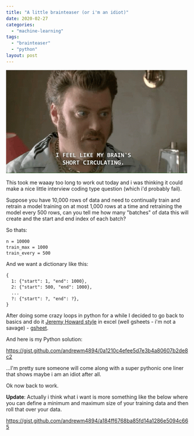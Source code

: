 ```yaml
---
title: "A little brainteaser (or i'm an idiot)"
date: 2020-02-27
categories: 
  - "machine-learning"
tags: 
  - "brainteaser"
  - "python"
layout: post
---
```


![](/assets/images/2020-02-27-a-little-brainteaser-or-im-an-idiot/ricky.gif)

This took me waaay too long to work out today and i was thinking it could make a nice little interview coding type question (which i'd probably fail).

Suppose you have 10,000 rows of data and need to continually train and retrain a model training on at most 1,000 rows at a time and retraining the model every 500 rows, can you tell me how many "batches" of data this will create and the start and end index of each batch?

So thats:

```
n = 10000
train_max = 1000
train_every = 500
```

And we want a dictionary like this:

```
{
  1: {"start": 1, "end": 1000},
  2: {"start": 500, "end": 1000}, 
  ...
  ?: {"start": ?, "end": ?},
}
```

After doing some crazy loops in python for a while I decided to go back to basics and do it [Jeremy Howard style](https://twitter.com/jeremyphoward/status/1129548020066820096) in excel (well gsheets - i'm not a savage) - [gsheet](https://docs.google.com/spreadsheets/d/1ggpRczKPmPGFiCFgnvb35CPDN21l7NuY53Blkm92Rg8/edit#gid=0).

And here is my Python solution:

https://gist.github.com/andrewm4894/0a1210c4efee5d7e3b4a80607b2de8c2

...I'm pretty sure someone will come along with a super pythonic one liner that shows maybe i am an idiot after all.

Ok now back to work.

**Update**: Actually i think what i want is more something like the below where you can define a minimum and maximum size of your training data and then roll that over your data.

https://gist.github.com/andrewm4894/a184ff6768ba85fd14a1286e5094c665

